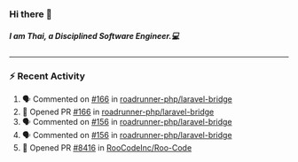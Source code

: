 ### Hi there 👋

##### I am Thai, a Disciplined Software Engineer.💻

---

### ⚡ Recent Activity
<!--START_SECTION:activity-->
1. 🗣 Commented on [#166](https://github.com/roadrunner-php/laravel-bridge/pull/166#issuecomment-3368037267) in [roadrunner-php/laravel-bridge](https://github.com/roadrunner-php/laravel-bridge)
2. 💪 Opened PR [#166](undefined) in [roadrunner-php/laravel-bridge](https://github.com/roadrunner-php/laravel-bridge)
3. 🗣 Commented on [#156](https://github.com/roadrunner-php/laravel-bridge/pull/156#issuecomment-3355673990) in [roadrunner-php/laravel-bridge](https://github.com/roadrunner-php/laravel-bridge)
4. 🗣 Commented on [#156](https://github.com/roadrunner-php/laravel-bridge/pull/156#issuecomment-3355531499) in [roadrunner-php/laravel-bridge](https://github.com/roadrunner-php/laravel-bridge)
5. 💪 Opened PR [#8416](undefined) in [RooCodeInc/Roo-Code](https://github.com/RooCodeInc/Roo-Code)
<!--END_SECTION:activity-->
